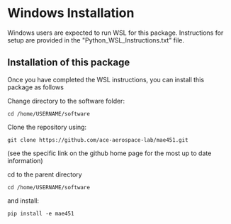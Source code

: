 # Windows Installation
Windows users are expected to run WSL for this package.  Instructions for setup are provided in the "Python_WSL_Instructions.txt" file.

## Installation of this package
Once you have completed the WSL instructions, you can install this package as follows

Change directory to the software folder:
```shell
cd /home/USERNAME/software
```

Clone the repository using: 
```shell
git clone https://github.com/ace-aerospace-lab/mae451.git
```
(see the specific link on the github home page for the most up to date information)

cd to the parent directory
```shell
cd /home/USERNAME/software
```

and install:
```shell
pip install -e mae451
```